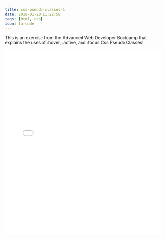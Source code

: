 ```yaml
---
title: css-pseudo-classes-1
date: 2018-01-20 11:22:58
tags: [html, css]
icon: fa-code
---
```


This is an exercise from the Advanced Web Developer Bootcamp that explains the uses of :hover, :active, and :focus Css Pseudo Classes!

<iframe width="100%" height="600" src="//jsfiddle.net/sLockn09/1/embedded/html,css,result/" allowpaymentrequest allowfullscreen="allowfullscreen" frameborder="0"></iframe>


